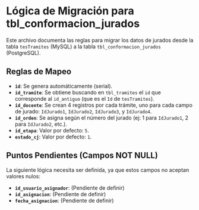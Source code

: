 
# Lógica de Migración para tbl_conformacion_jurados

Este archivo documenta las reglas para migrar los datos de jurados desde la tabla `tesTramites` (MySQL) a la tabla `tbl_conformacion_jurados` (PostgreSQL).

## Reglas de Mapeo

- **`id`**: Se genera automáticamente (serial).
- **`id_tramite`**: Se obtiene buscando en `tbl_tramites` el `id` que corresponde al `id_antiguo` (que es el `Id` de `tesTramites`).
- **`id_docente`**: Se crean 4 registros por cada trámite, uno para cada campo de jurado: `IdJurado1`, `IdJurado2`, `IdJurado3`, y `IdJurado4`.
- **`id_orden`**: Se asigna según el número del jurado (ej: 1 para `IdJurado1`, 2 para `IdJurado2`, etc.).
- **`id_etapa`**: Valor por defecto: `5`.
- **`estado_cj`**: Valor por defecto: `1`.

## Puntos Pendientes (Campos NOT NULL)

La siguiente lógica necesita ser definida, ya que estos campos no aceptan valores nulos:

- **`id_usuario_asignador`**: (Pendiente de definir)
- **`id_asignacion`**: (Pendiente de definir)
- **`fecha_asignacion`**: (Pendiente de definir)
